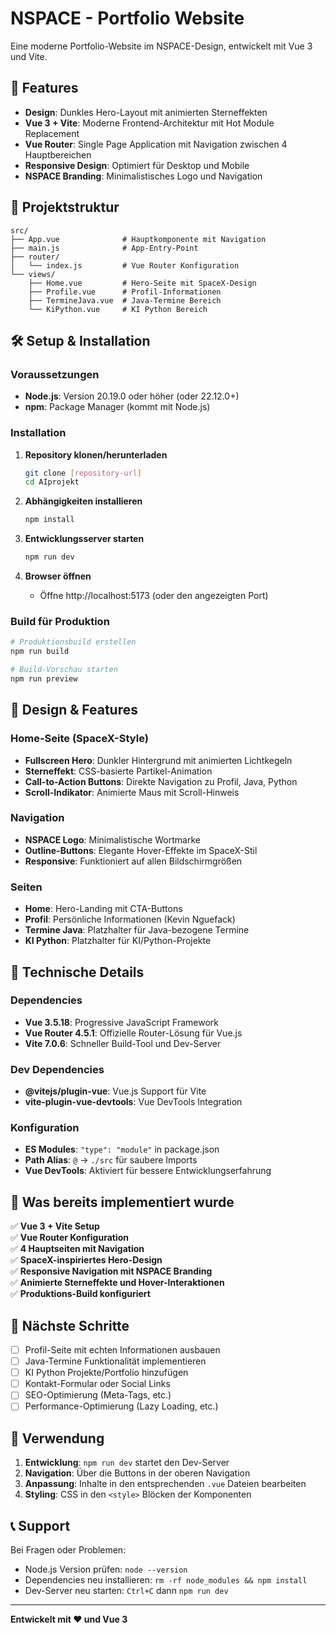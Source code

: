 # NSPACE - Portfolio Website

Eine moderne Portfolio-Website im NSPACE-Design, entwickelt mit Vue 3 und Vite.

## 🚀 Features

- **Design**: Dunkles Hero-Layout mit animierten Sterneffekten
- **Vue 3 + Vite**: Moderne Frontend-Architektur mit Hot Module Replacement
- **Vue Router**: Single Page Application mit Navigation zwischen 4 Hauptbereichen
- **Responsive Design**: Optimiert für Desktop und Mobile
- **NSPACE Branding**: Minimalistisches Logo und Navigation

## 📁 Projektstruktur

```
src/
├── App.vue              # Hauptkomponente mit Navigation
├── main.js              # App-Entry-Point
├── router/
│   └── index.js         # Vue Router Konfiguration
└── views/
    ├── Home.vue         # Hero-Seite mit SpaceX-Design
    ├── Profile.vue      # Profil-Informationen
    ├── TermineJava.vue  # Java-Termine Bereich
    └── KiPython.vue     # KI Python Bereich
```

## 🛠️ Setup & Installation

### Voraussetzungen

- **Node.js**: Version 20.19.0 oder höher (oder 22.12.0+)
- **npm**: Package Manager (kommt mit Node.js)

### Installation

1. **Repository klonen/herunterladen**
   ```bash
   git clone [repository-url]
   cd AIprojekt
   ```

2. **Abhängigkeiten installieren**
   ```bash
   npm install
   ```

3. **Entwicklungsserver starten**
   ```bash
   npm run dev
   ```

4. **Browser öffnen**
   - Öffne http://localhost:5173 (oder den angezeigten Port)

### Build für Produktion

```bash
# Produktionsbuild erstellen
npm run build

# Build-Vorschau starten
npm run preview
```

## 🎨 Design & Features

### Home-Seite (SpaceX-Style)
- **Fullscreen Hero**: Dunkler Hintergrund mit animierten Lichtkegeln
- **Sterneffekt**: CSS-basierte Partikel-Animation
- **Call-to-Action Buttons**: Direkte Navigation zu Profil, Java, Python
- **Scroll-Indikator**: Animierte Maus mit Scroll-Hinweis

### Navigation
- **NSPACE Logo**: Minimalistische Wortmarke
- **Outline-Buttons**: Elegante Hover-Effekte im SpaceX-Stil
- **Responsive**: Funktioniert auf allen Bildschirmgrößen

### Seiten
- **Home**: Hero-Landing mit CTA-Buttons
- **Profil**: Persönliche Informationen (Kevin Nguefack)
- **Termine Java**: Platzhalter für Java-bezogene Termine
- **KI Python**: Platzhalter für KI/Python-Projekte

## 🔧 Technische Details

### Dependencies
- **Vue 3.5.18**: Progressive JavaScript Framework
- **Vue Router 4.5.1**: Offizielle Router-Lösung für Vue.js
- **Vite 7.0.6**: Schneller Build-Tool und Dev-Server

### Dev Dependencies
- **@vitejs/plugin-vue**: Vue.js Support für Vite
- **vite-plugin-vue-devtools**: Vue DevTools Integration

### Konfiguration
- **ES Modules**: `"type": "module"` in package.json
- **Path Alias**: `@` → `./src` für saubere Imports
- **Vue DevTools**: Aktiviert für bessere Entwicklungserfahrung

## 🚀 Was bereits implementiert wurde

✅ **Vue 3 + Vite Setup**  
✅ **Vue Router Konfiguration**  
✅ **4 Hauptseiten mit Navigation**  
✅ **SpaceX-inspiriertes Hero-Design**  
✅ **Responsive Navigation mit NSPACE Branding**  
✅ **Animierte Sterneffekte und Hover-Interaktionen**  
✅ **Produktions-Build konfiguriert**  

## 📝 Nächste Schritte

- [ ] Profil-Seite mit echten Informationen ausbauen
- [ ] Java-Termine Funktionalität implementieren
- [ ] KI Python Projekte/Portfolio hinzufügen
- [ ] Kontakt-Formular oder Social Links
- [ ] SEO-Optimierung (Meta-Tags, etc.)
- [ ] Performance-Optimierung (Lazy Loading, etc.)

## 🎯 Verwendung

1. **Entwicklung**: `npm run dev` startet den Dev-Server
2. **Navigation**: Über die Buttons in der oberen Navigation
3. **Anpassung**: Inhalte in den entsprechenden `.vue` Dateien bearbeiten
4. **Styling**: CSS in den `<style>` Blöcken der Komponenten

## 📞 Support

Bei Fragen oder Problemen:
- Node.js Version prüfen: `node --version`
- Dependencies neu installieren: `rm -rf node_modules && npm install`
- Dev-Server neu starten: `Ctrl+C` dann `npm run dev`

---

**Entwickelt mit ❤️ und Vue 3**